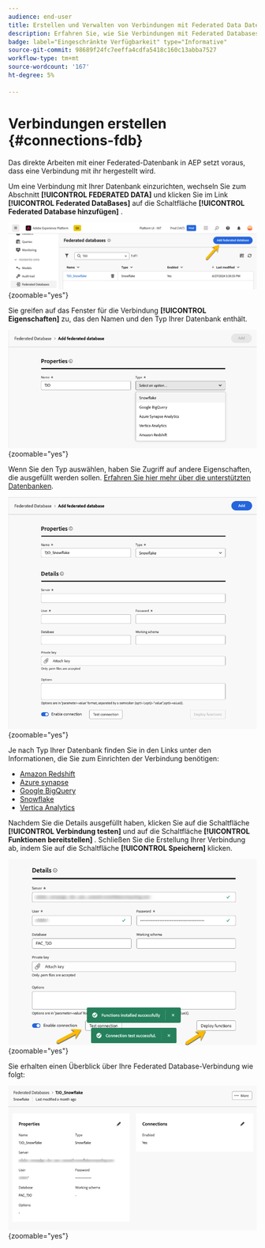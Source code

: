 ```yaml
---
audience: end-user
title: Erstellen und Verwalten von Verbindungen mit Federated Data Datenbanken
description: Erfahren Sie, wie Sie Verbindungen mit Federated Databases erstellen und verwalten.
badge: label="Eingeschränkte Verfügbarkeit" type="Informative"
source-git-commit: 98689f24fc7eeffa4cdfa5418c160c13abba7527
workflow-type: tm+mt
source-wordcount: '167'
ht-degree: 5%

---
```


# Verbindungen erstellen {#connections-fdb}

Das direkte Arbeiten mit einer Federated-Datenbank in AEP setzt voraus, dass eine Verbindung mit ihr hergestellt wird.

Um eine Verbindung mit Ihrer Datenbank einzurichten, wechseln Sie zum Abschnitt **[!UICONTROL FEDERATED DATA]** und klicken Sie im Link **[!UICONTROL Federated DataBases]** auf die Schaltfläche **[!UICONTROL Federated Database hinzufügen]** .

![](assets/connections_list.png){zoomable="yes"}

Sie greifen auf das Fenster für die Verbindung **[!UICONTROL Eigenschaften]** zu, das den Namen und den Typ Ihrer Datenbank enthält.

![](assets/connections_name.png){zoomable="yes"}

Wenn Sie den Typ auswählen, haben Sie Zugriff auf andere Eigenschaften, die ausgefüllt werden sollen. [Erfahren Sie hier mehr über die unterstützten Datenbanken](federated-db.md).

![](assets/connections_details.png){zoomable="yes"}

Je nach Typ Ihrer Datenbank finden Sie in den Links unter den Informationen, die Sie zum Einrichten der Verbindung benötigen:
* [Amazon Redshift](federated-db.md#amazon-redshift)
* [Azure synapse](federated-db.md#azure-synapse-redshift)
* [Google BigQuery](federated-db.md#google-big-query)
* [Snowflake](federated-db.md#snowflake)
* [Vertica Analytics](federated-db.md#vertica-analytics)

Nachdem Sie die Details ausgefüllt haben, klicken Sie auf die Schaltfläche **[!UICONTROL Verbindung testen]** und auf die Schaltfläche **[!UICONTROL Funktionen bereitstellen]** .
Schließen Sie die Erstellung Ihrer Verbindung ab, indem Sie auf die Schaltfläche **[!UICONTROL Speichern]** klicken.

![](assets/connections_testdeploy.png){zoomable="yes"}

Sie erhalten einen Überblick über Ihre Federated Database-Verbindung wie folgt:

![](assets/connections_overview.png){zoomable="yes"}